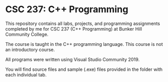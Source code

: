 # CSC 237: C++ Programming

This repository contains all labs, projects, and programming assignments completed by me for CSC 237 (C++ Programming) at Bunker Hill Community College.

The course is taught in the C++ programming language. This course is not an introductory course.

All programs were written using Visual Studio Community 2019.

You will find source files and sample (.exe) files provided in the folder with each individual tab.
